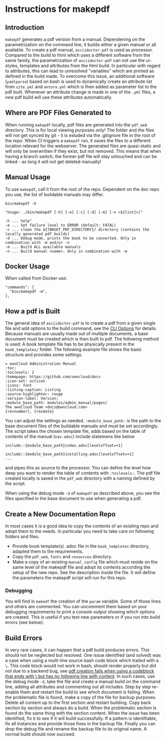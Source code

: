 # Instructions for makepdf

## Introduction

`makepdf` generates a pdf version from a manual. Dependening on the parametrization on the command line, it builds either a given manual or all available. To create a pdf manual, `asciidoctor-pdf` is used as processor. Compared to the build to html which uses a different software from the same family, the parametrization of `asciidoctor-pdf` can not use the ui-styles, templates and attributes from the html build. In particular with regard to attributes, this can lead to unresolved "variables" which are printed as defined in the build made. To overcome this issue, an additional software (`yamlparse`) based on bash is used to dynamically create an attribute list from `site.yml` and `antora.yml` which is then added as parameter list to the pdf built. Whenever an attribute change is made in one of the `.yml` files, a new pdf build will use these attributes automatically.

## Where are PDF Files Generated to

When running `makepdf` locally, pdf files are generated into the `pdf_web` directory. This is for local viewing purposes only! The folder and the files will not get synced by git - it is exluded via the .gitignore file in the root of the repo. When CI triggers a `makepdf` run, it saves the files to a different location relevant for the webserver. The generated files are quasi-static and will only be overwritten if they exist, but not removed. This means that when having a branch switch, the former pdf file will stay untouched and can be linked - as long it will not get deleted manually! 

##  Manual Usage

To use `makepdf`, call it from the root of the repo. Dependent on the doc repo you use, the list of buildable manuals may differ.

```
bin/makepdf -h

"Usage: ./bin/makepdf [-h] [-e] [-c] [-d] [-m] [-n <${list}>]"

-h ... help"
-e ... Set failure level to ERROR (default: FATAL)
-c ... clean the ${TARGET_PDF_DIRECTORY}/ directory (contains the locally generated pdf builds)
-d ... Debug mode, prints the book to be converted. Only in combination with -m and/or -n
-m ... Build ALL available manuals
-n ... Build manual <name>. Only in combination with -m
```

##  Docker Usage

[//]: <> (More content and details to be added if needed)

When called from Docker use:

```
"commands": [
  "bin/makepdf -m",
],
```

## How a pdf is Built

The general idea of `asciidoctor-pdf` is to create a pdf from a given single file and add options to the build command, see the [CLI Options](https://docs.asciidoctor.org/asciidoctor.js/latest/cli/options/) for details. Because manuals are usually made out of multiple documents, a base document must be created which is then built to pdf. The following method is used: A book template file has to be physically present in the `book_templates/` folder. The following example file shows the basic structure and provides some settings.
```
= ownCloud Administration Manual
:toc:
:toclevels: 2
:homepage: https://github.com/owncloud/docs
:icon-set: octicon
:icons: font
:listing-caption: Listing
:source-highlighter: rouge
:version-label: Version:
:module_base_path: modules/admin_manual/pages/
The ownCloud Team <docs@owncloud.com>
{revnumber}, {revdate}
```
You can adjust the settings as needed. `:module_base_path:` is the path to the base document files of the buildable manuals and must be set accordingly. The script takes the chosen template file, adds based on the table of contents of the manual (`nav.adoc`) include statemens like below
```
include::{module_base_path}index.adoc[leveloffset=+1]

include::{module_base_path}installing.adoc[leveloffset=+1]
...
```
and pipes this as source to the processor. You can define the level how deep you want to render the table of contents with `:toclevels:`. The pdf file created locally is saved in the `pdf_web` directory with a naming defined by the script.

When using the debug mode `-d` of `makepdf` as described above, you see the files specified in the base document to use when generating a pdf.

## Create a New Documentation Repo

In most cases it is a good idea to copy the contents of an existing repo and adopt them to the needs. In particular you need to take care on following folders and files.
 
- Provide book template(s) .adoc file in the `book_templates` directory, adapted them to the requirements.
- Copy the `pdf_web`, `fonts` and `resources` directory.
- Make a copy of an existing `manual_config` file which must reside on the same level of the makepdf file and adopt its contents according the setup of the new repo. See the description inside the file. It will define the parameters the makepdf script will run for this repo.

### Debugging

You will find in `makedf` the creation of the `param` variable. Some of those lines and others are commented. You can uncomment them based on your debugging requirements to print a console output showing which options are created. This is useful if you test new parameters or if you run into build errors (see below).

## Build Errors

In very rare cases, it can happen that a pdf build produces errors. This should not be neglected but resolved. One issue identified (and solved) was a case when using a multi-line source bash code block which trailed with a `\`. This  code block would not work in bash, should render properly but did not due to a backend bug, see [pdf creation fails when using a codeblock that ends with \ but has no following line with content](https://github.com/asciidoctor/asciidoctor-pdf/issues/1930). In such cases, use the debug mode `-d`, take the file and create a manual build on the command line, adding all attributes and commenting out all includes. Step by step re-enable them and restart the build to see which document is failing. When the problematic file is found, make a copy of the file for backup purposes. Delete all content up to the first section and restart building. Copy back section by section and always do a build. When the problematic section is found do the same thing with the section content. When the issue has been identified, fix it to see if it will build successfully. If a pattern is identifiable, fix all instances and provide those fixes in the backup file. Finally you can drop the debug file and rename the backup file to its original name. A normal build should now succeed.
